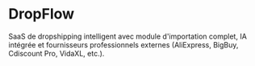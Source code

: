 # DropFlow

SaaS de dropshipping intelligent avec module d'importation complet, IA intégrée et fournisseurs professionnels externes (AliExpress, BigBuy, Cdiscount Pro, VidaXL, etc.).
